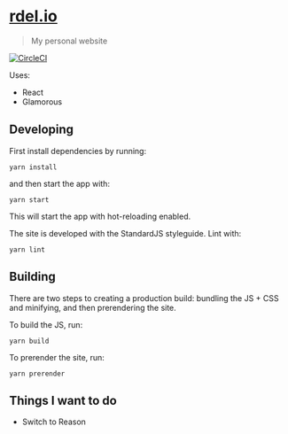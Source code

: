 # [rdel.io](http://rdel.io)

> My personal website

[![CircleCI](https://circleci.com/gh/rrdelaney/rrdelaney.github.io.svg?style=svg)](https://circleci.com/gh/rrdelaney/rrdelaney.github.io)

Uses:
* React
* Glamorous

## Developing

First install dependencies by running:

```
yarn install
```

and then start the app with:

```
yarn start
```

This will start the app with hot-reloading enabled.

The site is developed with the StandardJS styleguide.
Lint with:

```
yarn lint
```

## Building

There are two steps to creating a production build:
bundling the JS + CSS and minifying, and then prerendering
the site.

To build the JS, run:

```
yarn build
```

To prerender the site, run:

```
yarn prerender
```

## Things I want to do

* Switch to Reason
